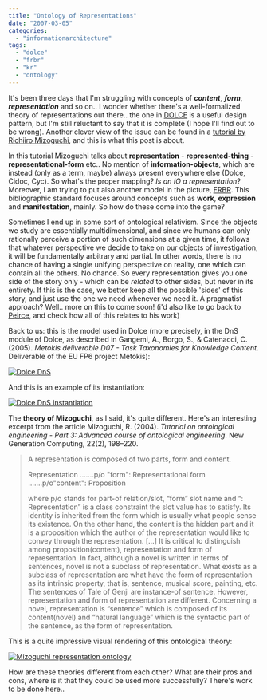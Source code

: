 ```yaml
---
title: "Ontology of Representations"
date: "2007-03-05"
categories: 
  - "informationarchitecture"
tags: 
  - "dolce"
  - "frbr"
  - "kr"
  - "ontology"
---
```


It's been three days that I'm struggling with concepts of **_content_**, **_form_**, **_representation_** and so on.. I wonder whether there's a well-formalized theory of representations out there.. the one in [DOLCE](http://en.wikipedia.org/wiki/Upper_ontology_(information_science)#DOLCE_and_DnS) is a useful design pattern, but I'm still reluctant to say that it is complete (I hope I'll find out to be wrong). Another clever view of the issue can be found in a [tutorial by Richiiro Mizoguchi](http://www.ei.sanken.osaka-u.ac.jp/pub/miz/Part3V3.pdf), and this is what this post is about.

In this tutorial Mizoguchi talks about **representation** - **represented-thing** - **representational-form** etc.. No mention of **information-objects**, which are instead (only as a term, maybe) always present everywhere else (Dolce, Cidoc, Cyc). So what's the proper mapping? _Is an IO a representation_? Moreover, I am trying to put also another model in the picture, [FRBR](http://www.ifla.org/VII/s13/frbr/frbr.htm). This bibliographic standard focuses around concepts such as **work**, **expression** and **manifestation**, mainly. So how do these come into the game?

Sometimes I end up in some sort of ontological relativism. Since the objects we study are essentially multidimensional, and since we humans can only rationally perceive a portion of such dimensions at a given time, it follows that whatever perspective we decide to take on our objects of investigation, it will be fundamentally arbitrary and partial. In other words, there is no chance of having a single unifying perspective on reality, one which can contain all the others. No chance. So every representation gives you one side of the story only - which can be _related_ to other sides, but never in its entirety. If this is the case, we better keep all the possible 'sides' of this story, and just use the one we need whenever we need it. A pragmatist approach? Well.. more on this to come soon! (i'd also like to go back to [Peirce](http://plato.stanford.edu/entries/peirce/#mind), and check how all of this relates to his work)  

Back to us: this is the model used in Dolce (more precisely, in the DnS module of Dolce, as described in Gangemi, A., Borgo, S., & Catenacci, C. (2005). _Metokis deliverable D07 - Task Taxonomies for Knowledge Content_. Deliverable of the EU FP6 project Metokis):

[![Dolce DnS](/media/static/blog_img/6243934618_882f6dec69.jpg)](http://www.flickr.com/photos/mikele/6243934618/ "Dolce DnS by MagIcReBirth, on Flickr")

And this is an example of its instantiation:

[![Dolce DnS instantiation](/media/static/blog_img/6243934674_a5c18eb663.jpg)](http://www.flickr.com/photos/mikele/6243934674/ "Dolce DnS instantiation by MagIcReBirth, on Flickr")

The **theory of Mizoguchi**, as I said, it's quite different. Here's an interesting excerpt from the article Mizoguchi, R. (2004). _Tutorial on ontological engineering - Part 3: Advanced course of ontological engineering_. New Generation Computing, 22(2), 198–220.

> A representation is composed of two parts, form and content.
> 
> Representation .......p/o "form": Representational form .......p/o"content": Proposition
> 
> where p/o stands for part-of relation/slot, “form” slot name and “: Representation” is a class constraint the slot value has to satisfy. Its identity is inherited from the form which is usually what people sense its existence. On the other hand, the content is the hidden part and it is a proposition which the author of the representation would like to convey through the representation. \[...\] It is critical to distinguish among proposition(content), representation and form of representation. In fact, although a novel is written in terms of sentences, novel is not a subclass of representation. What exists as a subclass of representation are what have the form of representation as its intrinsic property, that is, sentence, musical score, painting, etc. The sentences of Tale of Genji are instance-of sentence. However, representation and form of representation are different. Concerning a novel, representation is “sentence” which is composed of its content(novel) and “natural language” which is the syntactic part of the sentence, as the form of representation.

This is a quite impressive visual rendering of this ontological theory:

[![Mizoguchi representation ontology](/media/static/blog_img/6243934736_fb1b033e9f_z.jpg)](http://www.flickr.com/photos/mikele/6243934736/ "Mizoguchi representation ontology by MagIcReBirth, on Flickr")

How are these theories different from each other? What are their pros and cons, where is it that they could be used more successfully? There's work to be done here..
